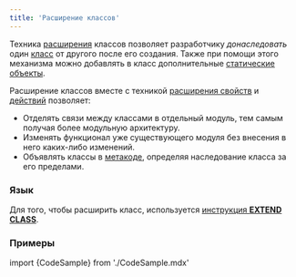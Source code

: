 ```yaml
---
title: 'Расширение классов'
---
```


Техника [расширения](Расширения.md) классов позволяет разработчику *донаследовать* один [класс](Классы.md) от другого после его создания. Также при помощи этого механизма можно добавлять в класс дополнительные [статические объекты](Статические_объекты.md).

Расширение классов вместе с техникой [расширения свойств](Расширение_свойств.md) и [действий](Расширение_действий.md) позволяет:

-   Отделять связи между классами в отдельный модуль, тем самым получая более модульную архитектуру.
-   Изменять функционал уже существующего модуля без внесения в него каких-либо изменений.
-   Объявлять классы в [метакоде](Метапрограммирование.md), определяя наследование класса за его пределами.

### Язык

Для того, чтобы расширить класс, используется [инструкция **EXTEND CLASS**](Инструкция_EXTEND_CLASS.md).

### Примеры

import {CodeSample} from './CodeSample.mdx'

<CodeSample url="https://documentation.lsfusion.org/sample?file=InstructionSample&block=extendclass"/>
